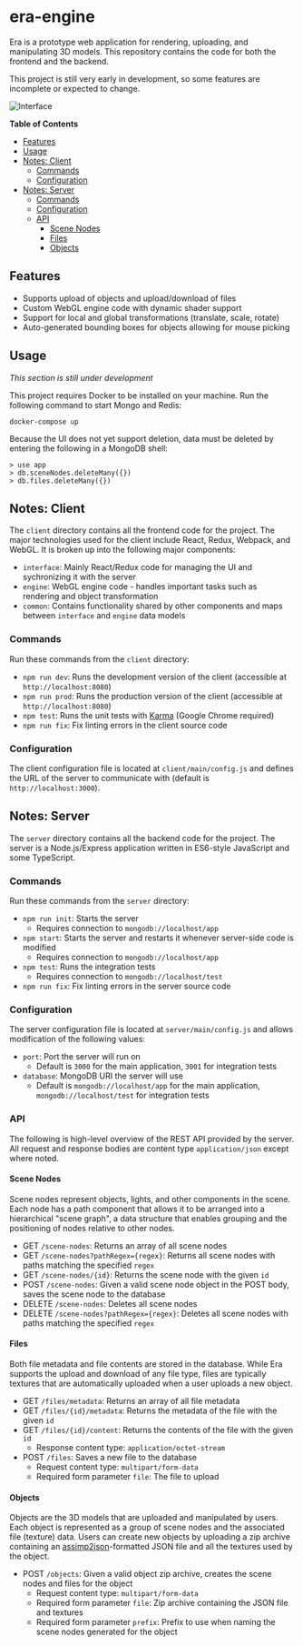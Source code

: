 # era-engine
Era is a prototype web application for rendering, uploading, and manipulating 3D models.
This repository contains the code for both the frontend and the backend.

This project is still very early in development, so some features are incomplete or expected to change.

![Interface](resources/images/interface.jpg)

**Table of Contents**
- [Features](#features)
- [Usage](#usage)
- [Notes: Client](#notes-client)
  - [Commands](#commands)
  - [Configuration](#configuration)
- [Notes: Server](#notes-server)
  - [Commands](#commands-1)
  - [Configuration](#configuration-1)
  - [API](#api)
    - [Scene Nodes](#scene-nodes)
    - [Files](#files)
    - [Objects](#objects)

## Features
- Supports upload of objects and upload/download of files
- Custom WebGL engine code with dynamic shader support
- Support for local and global transformations (translate, scale, rotate)
- Auto-generated bounding boxes for objects allowing for mouse picking

## Usage
*This section is still under development*

This project requires Docker to be installed on your machine. Run the
following command to start Mongo and Redis:
```
docker-compose up
```

Because the UI does not yet support deletion, data must be deleted by entering the following in a MongoDB shell:
```
> use app
> db.sceneNodes.deleteMany({})
> db.files.deleteMany({})
```

## Notes: Client
The `client` directory contains all the frontend code for the project. The major technologies used for the client
include React, Redux, Webpack, and WebGL. It is broken up into the following major components:
- `interface`: Mainly React/Redux code for managing the UI and sychronizing it with the server
- `engine`: WebGL engine code - handles important tasks such as rendering and object transformation
- `common`: Contains functionality shared by other components and maps between `interface` and `engine` data models

### Commands
Run these commands from the `client` directory:
- `npm run dev`: Runs the development version of the client (accessible at `http://localhost:8080`)
- `npm run prod`: Runs the production version of the client (accessible at `http://localhost:8080`)
- `npm test`: Runs the unit tests with [Karma](https://karma-runner.github.io/2.0/index.html) (Google Chrome required)
- `npm run fix`: Fix linting errors in the client source code

### Configuration
The client configuration file is located at `client/main/config.js` and defines the URL of the server to
communicate with (default is `http://localhost:3000`).

## Notes: Server
The `server` directory contains all the backend code for the project. The server is a Node.js/Express application written
in ES6-style JavaScript and some TypeScript.

### Commands
Run these commands from the `server` directory:
- `npm run init`: Starts the server
  - Requires connection to `mongodb://localhost/app`
- `npm start`: Starts the server and restarts it whenever server-side code is modified
  - Requires connection to `mongodb://localhost/app`
- `npm test`: Runs the integration tests
  - Requires connection to `mongodb://localhost/test`
-  `npm run fix`: Fix linting errors in the server source code

### Configuration
The server configuration file is located at `server/main/config.js` and allows modification of the following values:
- `port`: Port the server will run on
  - Default is `3000` for the main application, `3001` for integration tests
- `database`: MongoDB URI the server will use
  - Default is `mongodb://localhost/app` for the main application, `mongodb://localhost/test` for integration tests

### API
The following is high-level overview of the REST API provided by the server. All request and response bodies are
content type `application/json` except where noted.
#### Scene Nodes
Scene nodes represent objects, lights, and other components in the scene. Each node has a path component that
allows it to be arranged into a hierarchical "scene graph", a data structure that enables grouping and the
positioning of nodes relative to other nodes.
- GET `/scene-nodes`: Returns an array of all scene nodes
- GET `/scene-nodes?pathRegex={regex}`: Returns all scene nodes with paths matching the specified `regex`
- GET `/scene-nodes/{id}`: Returns the scene node with the given `id`
- POST `/scene-nodes`: Given a valid scene node object in the POST body, saves the scene node to the database
- DELETE `/scene-nodes`: Deletes all scene nodes
- DELETE `/scene-nodes?pathRegex={regex}`: Deletes all scene nodes with paths matching the specified `regex`
#### Files
Both file metadata and file contents are stored in the database. While Era supports the upload and download
of any file type, files are typically textures that are automatically uploaded when a user uploads a
new object.
- GET `/files/metadata`: Returns an array of all file metadata
- GET `/files/{id}/metadata`: Returns the metadata of the file with the given `id`
- GET `/files/{id}/content`: Returns the contents of the file with the given `id`
  - Response content type: `application/octet-stream`
- POST `/files`: Saves a new file to the database
  - Request content type: `multipart/form-data`
  - Required form parameter `file`: The file to upload
#### Objects
Objects are the 3D models that are uploaded and manipulated by users. Each object is represented as a group
of scene nodes and the associated file (texture) data. Users can create new objects by uploading a zip
archive containing an [assimp2json](https://github.com/acgessler/assimp2json)-formatted JSON file and all
the textures used by the object.
- POST `/objects`: Given a valid object zip archive, creates the scene nodes and files for the object
  - Request content type: `multipart/form-data`
  - Required form parameter `file`: Zip archive containing the JSON file and textures
  - Required form parameter `prefix`: Prefix to use when naming the scene nodes generated for the object
